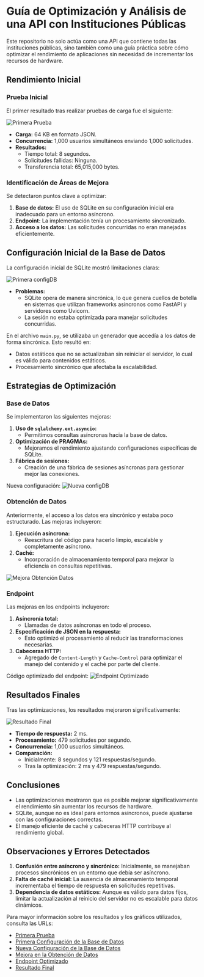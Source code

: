# Guía de Optimización y Análisis de una API con Instituciones Públicas

Este repositorio no solo actúa como una API que contiene todas las instituciones públicas, sino también como una guía práctica sobre cómo optimizar el rendimiento de aplicaciones sin necesidad de incrementar los recursos de hardware.

## Rendimiento Inicial

### Prueba Inicial
El primer resultado tras realizar pruebas de carga fue el siguiente:

![Primera Prueba](https://i.ibb.co/7NQ9Kmb/Primera-Prueba.png)

- **Carga:** 64 KB en formato JSON.
- **Concurrencia:** 1,000 usuarios simultáneos enviando 1,000 solicitudes.
- **Resultados:**
  - Tiempo total: 8 segundos.
  - Solicitudes fallidas: Ninguna.
  - Transferencia total: 65,015,000 bytes.

### Identificación de Áreas de Mejora
Se detectaron puntos clave a optimizar:

1. **Base de datos:** El uso de SQLite en su configuración inicial era inadecuado para un entorno asíncrono.
2. **Endpoint:** La implementación tenía un procesamiento sincronizado.
3. **Acceso a los datos:** Las solicitudes concurridas no eran manejadas eficientemente.

## Configuración Inicial de la Base de Datos
La configuración inicial de SQLite mostró limitaciones claras:

![Primera configDB](https://i.ibb.co/T1WcZRp/Config-DBV1.png)

- **Problemas:**
  - SQLite opera de manera sincrónica, lo que genera cuellos de botella en sistemas que utilizan frameworks asíncronos como FastAPI y servidores como Uvicorn.
  - La sesión no estaba optimizada para manejar solicitudes concurridas.

En el archivo `main.py`, se utilizaba un generador que accedía a los datos de forma sincrónica. Esto resultó en:

- Datos estáticos que no se actualizaban sin reiniciar el servidor, lo cual es válido para contenidos estáticos.
- Procesamiento sincrónico que afectaba la escalabilidad.

## Estrategias de Optimización

### Base de Datos

Se implementaron las siguientes mejoras:

1. **Uso de `sqlalchemy.ext.asyncio`:**
   - Permitimos consultas asíncronas hacia la base de datos.
2. **Optimización de PRAGMAs:**
   - Mejoramos el rendimiento ajustando configuraciones específicas de SQLite.
3. **Fábrica de sesiones:**
   - Creación de una fábrica de sesiones asíncronas para gestionar mejor las conexiones.

Nueva configuración:
![Nueva configDB](https://i.ibb.co/MkLPzLN/Config-DBV2.png)

### Obtención de Datos

Anteriormente, el acceso a los datos era sincrónico y estaba poco estructurado. Las mejoras incluyeron:

1. **Ejecución asíncrona:**
   - Reescritura del código para hacerlo limpio, escalable y completamente asíncrono.
2. **Caché:**
   - Incorporación de almacenamiento temporal para mejorar la eficiencia en consultas repetitivas.

![Mejora Obtención Datos](https://i.ibb.co/d2C1bgm/dump.png)

### Endpoint

Las mejoras en los endpoints incluyeron:

1. **Asíncronía total:**
   - Llamadas de datos asíncronas en todo el proceso.
2. **Especificación de JSON en la respuesta:**
   - Esto optimizó el procesamiento al reducir las transformaciones necesarias.
3. **Cabeceras HTTP:**
   - Agregado de `Content-Length` y `Cache-Control` para optimizar el manejo del contenido y el caché por parte del cliente.

Código optimizado del endpoint:
![Endpoint Optimizado](https://i.ibb.co/Hgr4dkf/main.png)

## Resultados Finales

Tras las optimizaciones, los resultados mejoraron significativamente:

![Resultado Final](https://i.ibb.co/3SpB4c1/Resultado-Final-Prueba.png)

- **Tiempo de respuesta:** 2 ms.
- **Procesamiento:** 479 solicitudes por segundo.
- **Concurrencia:** 1,000 usuarios simultáneos.
- **Comparación:**
  - Inicialmente: 8 segundos y 121 respuestas/segundo.
  - Tras la optimización: 2 ms y 479 respuestas/segundo.

## Conclusiones

- Las optimizaciones mostraron que es posible mejorar significativamente el rendimiento sin aumentar los recursos de hardware.
- SQLite, aunque no es ideal para entornos asíncronos, puede ajustarse con las configuraciones correctas.
- El manejo eficiente de caché y cabeceras HTTP contribuye al rendimiento global.

## Observaciones y Errores Detectados

1. **Confusión entre asíncrono y sincrónico:** Inicialmente, se manejaban procesos sincrónicos en un entorno que debía ser asíncrono.
2. **Falta de caché inicial:** La ausencia de almacenamiento temporal incrementaba el tiempo de respuesta en solicitudes repetitivas.
3. **Dependencia de datos estáticos:** Aunque es válido para datos fijos, limitar la actualización al reinicio del servidor no es escalable para datos dinámicos.

Para mayor información sobre los resultados y los gráficos utilizados, consulta las URLs:

- [Primera Prueba](https://i.ibb.co/7NQ9Kmb/Primera-Prueba.png)
- [Primera Configuración de la Base de Datos](https://i.ibb.co/T1WcZRp/Config-DBV1.png)
- [Nueva Configuración de la Base de Datos](https://i.ibb.co/MkLPzLN/Config-DBV2.png)
- [Mejora en la Obtención de Datos](https://i.ibb.co/d2C1bgm/dump.png)
- [Endpoint Optimizado](https://i.ibb.co/Hgr4dkf/main.png)
- [Resultado Final](https://i.ibb.co/3SpB4c1/Resultado-Final-Prueba.png)


